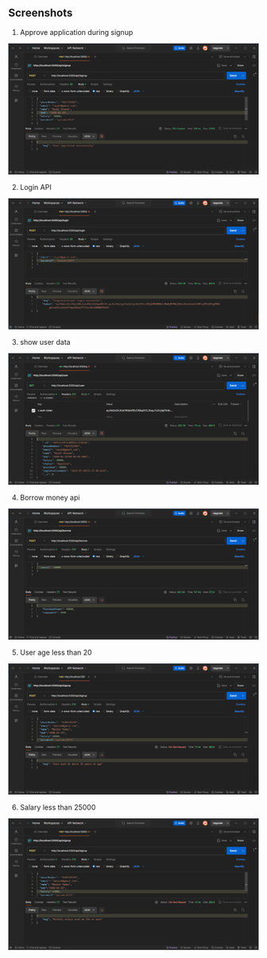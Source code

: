 ## Screenshots

1. Approve application during signup

![Approve application during signup](Screenshots/task1.png)

2. Login API

![Login API](Screenshots/task2.png)

3. show user data

![show user data](Screenshots/task3.png)

4. Borrow money api

![Borrow money api](Screenshots/task4.png)

5. User age less than 20

![User age less than 20](Screenshots/task5.png)

6. Salary less than 25000

![Salary less than 25000](Screenshots/task6.png)

